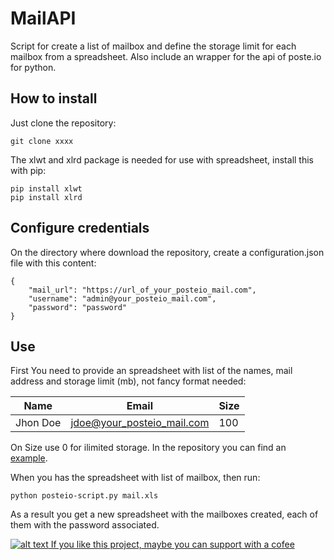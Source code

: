 # MailAPI

Script for create a list of mailbox and define the storage limit for each mailbox from a spreadsheet.
Also include an wrapper for the api of poste.io for python.

## How to install


Just clone the repository:

~~~
git clone xxxx
~~~

The xlwt and xlrd package is needed for use with spreadsheet, install this with pip:
~~~
pip install xlwt
pip install xlrd
~~~

## Configure credentials

On the directory where download the repository, create a configuration.json file with this content:
~~~
{
    "mail_url": "https://url_of_your_posteio_mail.com",
    "username": "admin@your_posteio_mail.com",
    "password": "password"
}
~~~

## Use

First You need to provide an spreadsheet with list of the names, mail address and storage limit (mb), not fancy format needed:

|Name|Email|Size|
|----|-----|-----|
|Jhon Doe|jdoe@your_posteio_mail.com|100|

On Size use 0 for ilimited storage. In the repository you can find an [example](mails.xls).

When you has the spreadsheet with list of mailbox, then run:
~~~
python posteio-script.py mail.xls
~~~

As a result you get a new spreadsheet with the mailboxes created, each of them with the password associated.


[![alt text](https://cdn.cafecito.app/imgs/cafecito_logo.svg) If you like this project, maybe you can support with a cofee](https://cafecito.app/gsampallo) 


